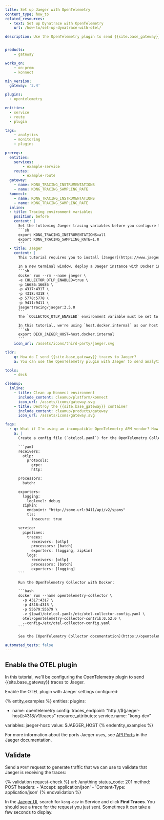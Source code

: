 ```yaml
---
title: Set up Jaeger with OpenTelemetry
content_type: how_to
related_resources:
  - text: Set up Dynatrace with OpenTelemetry
    url: /how-to/set-up-dynatrace-with-otel/

description: Use the OpenTelemetry plugin to send {{site.base_gateway}} analytics and monitoring data to Jaeger dashboards.


products:
    - gateway

works_on:
    - on-prem
    - konnect

min_version:
  gateway: '3.4'

plugins:
  - opentelemetry

entities: 
  - service
  - route
  - plugin

tags:
    - analytics
    - monitoring
    - plugins

prereqs:
  entities:
    services:
        - example-service
    routes:
        - example-route
  gateway:
    - name: KONG_TRACING_INSTRUMENTATIONS
    - name: KONG_TRACING_SAMPLING_RATE
  konnect:
    - name: KONG_TRACING_INSTRUMENTATIONS
    - name: KONG_TRACING_SAMPLING_RATE
  inline:
  - title: Tracing environment variables
    position: before
    content: |
      Set the following Jaeger tracing variables before you configure the Data Plane:
      ```sh
      export KONG_TRACING_INSTRUMENTATIONS=all
      export KONG_TRACING_SAMPLING_RATE=1.0
      ```
  - title: Jaeger
    content: |
      This tutorial requires you to install [Jaeger](https://www.jaegertracing.io/docs/2.5/getting-started/).

      In a new terminal window, deploy a Jaeger instance with Docker in `all-in-one` mode:
      ```sh
      docker run --rm --name jaeger \
      -e COLLECTOR_OTLP_ENABLED=true \
      -p 16686:16686 \
      -p 4317:4317 \
      -p 4318:4318 \
      -p 5778:5778 \
      -p 9411:9411 \
      jaegertracing/jaeger:2.5.0
      ```
      The `COLLECTOR_OTLP_ENABLED` environment variable must be set to `true` to enable the OpenTelemetry Collector.

      In this tutorial, we're using `host.docker.internal` as our host instead of the `localhost` that Jaeger is using because {{site.base_gateway}} is running in a container that has a different `localhost` to you. Export the host as an environment variable in the terminal window you used to set the other {{site.base_gateway}} environment variables:
      ```sh
      export DECK_JAEGER_HOST=host.docker.internal
      ```
    icon_url: /assets/icons/third-party/jaeger.svg

tldr:
    q: How do I send {{site.base_gateway}} traces to Jaeger?
    a: You can use the OpenTelemetry plugin with Jaeger to send analytics and monitoring data to Jaeger dashboards. Set `KONG_TRACING_INSTRUMENTATIONS=all` and `KONG_TRACING_SAMPLING_RATE=1.0`. Enable the OTEL plugin with your Jaeger tracing endpoint, and specify the name you want to track the traces by in `resource_attributes.service.name`.

tools:
    - deck

cleanup:
  inline:
    - title: Clean up Konnect environment
      include_content: cleanup/platform/konnect
      icon_url: /assets/icons/gateway.svg
    - title: Destroy the {{site.base_gateway}} container
      include_content: cleanup/products/gateway
      icon_url: /assets/icons/gateway.svg

faqs:
  - q: What if I'm using an incompatible OpenTelemetry APM vendor? How do I configure the OTEL plugin then?
    a: |
      Create a config file (`otelcol.yaml`) for the OpenTelemetry Collector:

      ```yaml
      receivers:
        otlp:
          protocols:
            grpc:
            http:

      processors:
        batch:

      exporters:
        logging:
          loglevel: debug
        zipkin:
          endpoint: "http://some.url:9411/api/v2/spans"
          tls:
            insecure: true

      service:
        pipelines:
          traces:
            receivers: [otlp]
            processors: [batch]
            exporters: [logging, zipkin]
          logs:
            receivers: [otlp]
            processors: [batch]
            exporters: [logging]
      ```

      Run the OpenTelemetry Collector with Docker:

      ```bash
      docker run --name opentelemetry-collector \
        -p 4317:4317 \
        -p 4318:4318 \
        -p 55679:55679 \
        -v $(pwd)/otelcol.yaml:/etc/otel-collector-config.yaml \
        otel/opentelemetry-collector-contrib:0.52.0 \
        --config=/etc/otel-collector-config.yaml
      ```

      See the [OpenTelemetry Collector documentation](https://opentelemetry.io/docs/collector/configuration/) for more information. Now you can enable the OTEL plugin. 

automated_tests: false
---
```


## Enable the OTEL plugin

In this tutorial, we'll be configuring the OpenTelemetry plugin to send {{site.base_gateway}} traces to Jaeger.

Enable the OTEL plugin with Jaeger settings configured:

{% entity_examples %}
entities:
  plugins:
  - name: opentelemetry
    config:
      traces_endpoint: "http://${jaeger-host}:4318/v1/traces"
      resource_attributes:
        service.name: "kong-dev"

variables:
  jaeger-host:
    value: $JAEGER_HOST
{% endentity_examples %}

For more information about the ports Jaeger uses, see [API Ports](https://www.jaegertracing.io/docs/2.5/apis/) in the Jaeger documentation.

## Validate

Send a `POST` request to generate traffic that we can use to validate that Jaeger is receiving the traces:

{% validation request-check %}
url: /anything
status_code: 201
method: POST
headers:
    - 'Accept: application/json'
    - 'Content-Type: application/json'
{% endvalidation %}

In the [Jaeger UI](http://localhost:16686/), search for `kong-dev` in Service and click **Find Traces**. You should see a trace for the request you just sent. Sometimes it can take a few seconds to display.